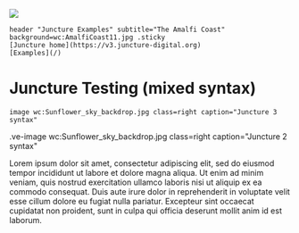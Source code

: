 [![](https://v3.juncture-digital.org/images/wb.svg)](https://v3.juncture-digital.org/wb)

```
header "Juncture Examples" subtitle="The Amalfi Coast" background=wc:AmalfiCoast11.jpg .sticky
[Juncture home](https://v3.juncture-digital.org)
[Examples](/)
```

# Juncture Testing (mixed syntax)

`image wc:Sunflower_sky_backdrop.jpg class=right caption="Juncture 3 syntax"`

.ve-image wc:Sunflower_sky_backdrop.jpg class=right caption="Juncture 2 syntax"

<ve-image src="wc:Sunflower_sky_backdrop.jpg" class="right" caption="Web components syntax"></ve-image>

<param ve-image src="wc:Sunflower_sky_backdrop.jpg" class="right" caption="Juncture 1 syntax">

Lorem ipsum dolor sit amet, consectetur adipiscing elit, sed do eiusmod tempor incididunt ut labore et dolore magna aliqua. Ut enim ad minim veniam, quis nostrud exercitation ullamco laboris nisi ut aliquip ex ea commodo consequat. Duis aute irure dolor in reprehenderit in voluptate velit esse cillum dolore eu fugiat nulla pariatur. Excepteur sint occaecat cupidatat non proident, sunt in culpa qui officia deserunt mollit anim id est laborum.
<param ve-map prefer-geojson class="right">
